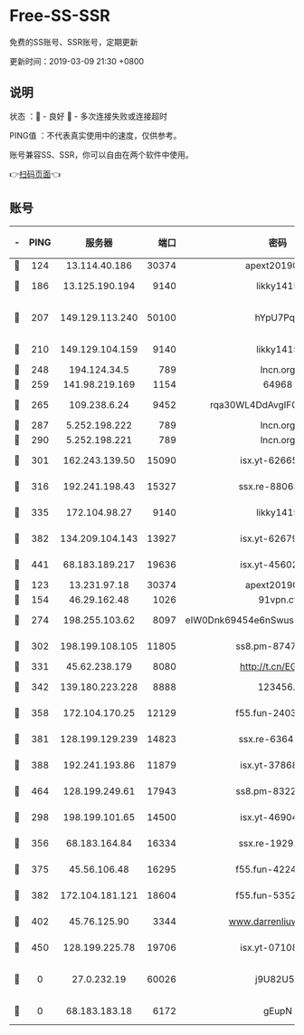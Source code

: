# Free-SS-SSR

免费的SS账号、SSR账号，定期更新

更新时间：2019-03-09 21:30 +0800

## 说明

状态     ：🙂 - 良好 🙁 - 多次连接失败或连接超时

PING值   ：不代表真实使用中的速度，仅供参考。

账号兼容SS、SSR，你可以自由在两个软件中使用。

👉[扫码页面](https://liesauer.github.io/Free-SS-SSR/)👈

## 账号

|-|PING|服务器|端口|密码|加密方式|区域|
|:----:|:----:|:-----:|-----:|:----:|:----:|:----:|
|🙂|124|13.114.40.186|30374|apext2019006|chacha20|JP|
|🙂|186|13.125.190.194|9140|likky1415|aes-256-cfb|KR|
|🙂|207|149.129.113.240|50100|hYpU7PqP|chacha20-ietf-poly1305|CN|
|🙂|210|149.129.104.159|9140|likky1415|aes-256-cfb|HK|
|🙂|248|194.124.34.5|789|lncn.org|rc4|JP|
|🙂|259|141.98.219.169|1154|64968|chacha20|US|
|🙂|265|109.238.6.24|9452|rqa30WL4DdAvgIFG6Fs3znzTa|aes-256-cfb|FR|
|🙂|287|5.252.198.222|789|lncn.org|rc4|JP|
|🙂|290|5.252.198.221|789|lncn.org|rc4|JP|
|🙂|301|162.243.139.50|15090|isx.yt-62665440|aes-256-cfb|US|
|🙂|316|192.241.198.43|15327|ssx.re-88063170|aes-256-cfb|US|
|🙂|335|172.104.98.27|9140|likky1415|aes-256-cfb|JP|
|🙂|382|134.209.104.143|13927|isx.yt-62679533|aes-256-cfb|SG|
|🙂|441|68.183.189.217|19636|isx.yt-45602835|aes-256-cfb|SG|
|🙂|123|13.231.97.18|30374|apext2019006|chacha20|JP|
|🙂|154|46.29.162.48|1026|91vpn.cf|rc4-md5|RU|
|🙂|274|198.255.103.62|8097|eIW0Dnk69454e6nSwuspv9DmS201tQ0D|aes-256-cfb|US|
|🙂|302|198.199.108.105|11805|ss8.pm-87479488|aes-256-cfb|US|
|🙂|331|45.62.238.179|8080|http://t.cn/EGJIyrl|rc4-md5|CA|
|🙂|342|139.180.223.228|8888|123456..|aes-256-cfb|JP|
|🙂|358|172.104.170.25|12129|f55.fun-24030753|aes-256-cfb|SG|
|🙂|381|128.199.129.239|14823|ssx.re-63641713|aes-256-cfb|SG|
|🙂|388|192.241.193.86|11879|isx.yt-37868942|aes-256-cfb|US|
|🙂|464|128.199.249.61|17943|ss8.pm-83224449|aes-256-cfb|SG|
|🙁|298|198.199.101.65|14500|isx.yt-46904516|aes-256-cfb|US|
|🙁|356|68.183.164.84|16334|ssx.re-19292784|aes-256-cfb|US|
|🙁|375|45.56.106.48|16295|f55.fun-42240509|aes-256-cfb|US|
|🙁|382|172.104.181.121|18604|f55.fun-53524229|aes-256-cfb|SG|
|🙁|402|45.76.125.90|3344|www.darrenliuwei.com|aes-256-cfb|AU|
|🙁|450|128.199.225.78|19706|isx.yt-07108179|aes-256-cfb|SG|
|🙁|0|27.0.232.19|60026|j9U82U53|xchacha20-ietf-poly1305|HK|
|🙁|0|68.183.183.18|6172|gEupN|aes-256-cfb|SG|
